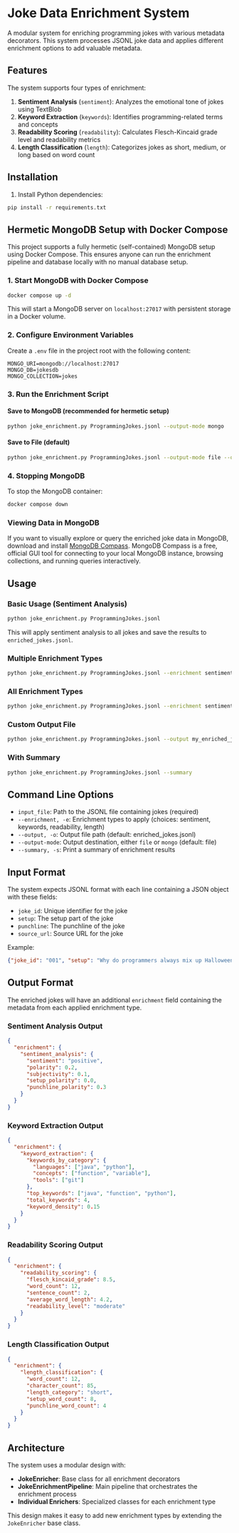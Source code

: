 # Joke Data Enrichment System

A modular system for enriching programming jokes with various metadata decorators. This system processes JSONL joke data and applies different enrichment options to add valuable metadata.

## Features

The system supports four types of enrichment:

1. **Sentiment Analysis** (`sentiment`): Analyzes the emotional tone of jokes using TextBlob
2. **Keyword Extraction** (`keywords`): Identifies programming-related terms and concepts
3. **Readability Scoring** (`readability`): Calculates Flesch-Kincaid grade level and readability metrics
4. **Length Classification** (`length`): Categorizes jokes as short, medium, or long based on word count

## Installation

1. Install Python dependencies:
```bash
pip install -r requirements.txt
```

## Hermetic MongoDB Setup with Docker Compose

This project supports a fully hermetic (self-contained) MongoDB setup using Docker Compose. This ensures anyone can run the enrichment pipeline and database locally with no manual database setup.

### 1. Start MongoDB with Docker Compose

```bash
docker compose up -d
```
This will start a MongoDB server on `localhost:27017` with persistent storage in a Docker volume.

### 2. Configure Environment Variables

Create a `.env` file in the project root with the following content:
```
MONGO_URI=mongodb://localhost:27017
MONGO_DB=jokesdb
MONGO_COLLECTION=jokes
```

### 3. Run the Enrichment Script

#### Save to MongoDB (recommended for hermetic setup)
```bash
python joke_enrichment.py ProgrammingJokes.jsonl --output-mode mongo
```

#### Save to File (default)
```bash
python joke_enrichment.py ProgrammingJokes.jsonl --output-mode file --output enriched_jokes.jsonl
```

### 4. Stopping MongoDB
To stop the MongoDB container:
```bash
docker compose down
```

### Viewing Data in MongoDB
If you want to visually explore or query the enriched joke data in MongoDB, download and install [MongoDB Compass](https://www.mongodb.com/try/download/compass). MongoDB Compass is a free, official GUI tool for connecting to your local MongoDB instance, browsing collections, and running queries interactively.

## Usage

### Basic Usage (Sentiment Analysis)

```bash
python joke_enrichment.py ProgrammingJokes.jsonl
```

This will apply sentiment analysis to all jokes and save the results to `enriched_jokes.jsonl`.

### Multiple Enrichment Types

```bash
python joke_enrichment.py ProgrammingJokes.jsonl --enrichment sentiment keywords readability
```

### All Enrichment Types

```bash
python joke_enrichment.py ProgrammingJokes.jsonl --enrichment sentiment keywords readability length
```

### Custom Output File

```bash
python joke_enrichment.py ProgrammingJokes.jsonl --output my_enriched_jokes.jsonl
```

### With Summary

```bash
python joke_enrichment.py ProgrammingJokes.jsonl --summary
```

## Command Line Options

- `input_file`: Path to the JSONL file containing jokes (required)
- `--enrichment, -e`: Enrichment types to apply (choices: sentiment, keywords, readability, length)
- `--output, -o`: Output file path (default: enriched_jokes.jsonl)
- `--output-mode`: Output destination, either `file` or `mongo` (default: file)
- `--summary, -s`: Print a summary of enrichment results

## Input Format

The system expects JSONL format with each line containing a JSON object with these fields:
- `joke_id`: Unique identifier for the joke
- `setup`: The setup part of the joke
- `punchline`: The punchline of the joke
- `source_url`: Source URL for the joke

Example:
```json
{"joke_id": "001", "setup": "Why do programmers always mix up Halloween and Christmas?", "punchline": "Because Oct 31 == Dec 25!", "source_url": "https://example.com"}
```

## Output Format

The enriched jokes will have an additional `enrichment` field containing the metadata from each applied enrichment type.

### Sentiment Analysis Output
```json
{
  "enrichment": {
    "sentiment_analysis": {
      "sentiment": "positive",
      "polarity": 0.2,
      "subjectivity": 0.1,
      "setup_polarity": 0.0,
      "punchline_polarity": 0.3
    }
  }
}
```

### Keyword Extraction Output
```json
{
  "enrichment": {
    "keyword_extraction": {
      "keywords_by_category": {
        "languages": ["java", "python"],
        "concepts": ["function", "variable"],
        "tools": ["git"]
      },
      "top_keywords": ["java", "function", "python"],
      "total_keywords": 4,
      "keyword_density": 0.15
    }
  }
}
```

### Readability Scoring Output
```json
{
  "enrichment": {
    "readability_scoring": {
      "flesch_kincaid_grade": 8.5,
      "word_count": 12,
      "sentence_count": 2,
      "average_word_length": 4.2,
      "readability_level": "moderate"
    }
  }
}
```

### Length Classification Output
```json
{
  "enrichment": {
    "length_classification": {
      "word_count": 12,
      "character_count": 85,
      "length_category": "short",
      "setup_word_count": 8,
      "punchline_word_count": 4
    }
  }
}
```

## Architecture

The system uses a modular design with:

- **JokeEnricher**: Base class for all enrichment decorators
- **JokeEnrichmentPipeline**: Main pipeline that orchestrates the enrichment process
- **Individual Enrichers**: Specialized classes for each enrichment type

This design makes it easy to add new enrichment types by extending the `JokeEnricher` base class.
